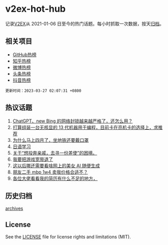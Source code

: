 # v2ex-hot-hub

 记录[V2EX](https://www.v2ex.com/)从 2021-01-06 日至今的热门话题。每小时抓取一次数据，按天[归档](archives)。
 
 ## 相关项目

- [GitHub热榜](https://github.com/lonnyzhang423/github-hot-hub)
- [知乎热榜](https://github.com/lonnyzhang423/zhihu-hot-hub)
- [微博热榜](https://github.com/lonnyzhang423/weibo-hot-hub)
- [头条热榜](https://github.com/lonnyzhang423/toutiao-hot-hub)
- [抖音热榜](https://github.com/lonnyzhang423/douyin-hot-hub)


 `更新时间：2023-03-27 02:07:31 +0800`

## 热议话题

1. [ChatGPT、new Bing 的网络封锁越来越严格了，还怎么用？](https://www.v2ex.com/t/927207)
1. [打算组装一台无核显的 13 代机器用于编程，目前卡在亮机卡的选择上，求推荐](https://www.v2ex.com/t/927251)
1. [为什么马上四月了，坐地铁还要戴口罩](https://www.v2ex.com/t/927226)
1. [日语学习](https://www.v2ex.com/t/927221)
1. [关于“想投奔亲戚，去寻一份差使”的困境。](https://www.v2ex.com/t/927252)
1. [我要把游戏宽带退了](https://www.v2ex.com/t/927210)
1. [这以后哪还需要看啥网上的美女 AI 随便生成](https://www.v2ex.com/t/927232)
1. [朋友二手 mbp 1w4 卖我价格合适不？](https://www.v2ex.com/t/927233)
1. [各位大佬看看我的简历有什么不足的地方，](https://www.v2ex.com/t/927280)

## 历史归档

[archives](archives)

## License

See the [LICENSE](LICENSE) file for license rights and limitations (MIT).
